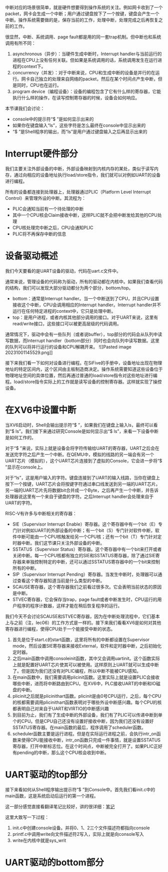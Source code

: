 中断对应的场景很简单，就是硬件想要得到操作系统的关注。例如网卡收到了一个packet，网卡会生成一个中断；用户通过键盘按下了一个按键，键盘会产生一个中断。操作系统需要做的是，保存当前的工作，处理中断，处理完成之后再恢复之前的工作。

很显然，中断、系统调用、page fault都是用的同一套trap机制。但中断也和系统调用有所不同：
1. asynchronous（异步）：当硬件生成中断时，Interrupt handler与当前运行的进程在CPU上没有任何关联。但如果是系统调用的话，系统调用发生在运行进程的context下。
2. concurrency（并发）：对于中断来说，CPU和生成中断的设备是并行的在运行。网卡自己独立的处理来自网络的packet，然后在某个时间点产生中断，但是同时，CPU也在运行。
3. program device（编程设备）：设备的编程包含了它有什么样的寄存器，它能执行什么样的操作，在读写控制寄存器的时候，设备会如何响应。

本节课我们会讨论：
- console中的提示符“$ ”是如何显示出来的
- 如果你在键盘输入“ls”，这些字符是怎么最终在console中显示出来的
- “$ ”是Shell程序的输出，而“ls”是用户通过键盘输入之后再显示出来的

# Interrupt硬件部分
我们主要关注外部设备的中断，外部设备映射到内核内存的某处，类似于读写内存，通过向相应的设备地址执行load/store指令，我们就可以对例如UART的设备进行编程。

所有的设备都连接到处理器上，处理器通过PLIC（Platform Level Interrupt Control）来管理外设的中断。其流程为：
- PLIC会通知当前有一个待处理的中断
- 其中一个CPU核会Claim接收中断，这样PLIC就不会把中断发给其他的CPU处理
- CPU核处理完中断之后，CPU会通知PLIC
- PLIC将不再保存中断的信息

# 设备驱动概述
我们今天要看的是UART设备的驱动，代码在uart.c文件中。

通常来说，管理设备的代码称为驱动，所有的驱动都在内核中。如果我们查看代码的结构，我们可以发现大部分驱动都分为两个部分，bottom/top。
- bottom：通常是Interrupt handler。当一个中断送到了CPU，并且CPU设置接收这个中断，CPU会调用相应的Interrupt handler。Interrupt handler并不运行在任何特定进程的context中，它只是处理中断。
- top：是用户进程，或者内核其他部分调用的接口。对于UART来说，这里有read/write接口，这些接口可以被更高层级的代码调用。

通常情况下，驱动中会有一些队列（或者说buffer），top部分的代码会从队列中读写数据，而Interrupt handler（bottom部分）同时也会向队列中读写数据。这里的队列可以将并行运行的设备和CPU解耦开来。
![[Pasted image 20231001145529.png]]

接下来我们看一下如何对设备进行编程。在SiFive的手册中，设备地址出现在物理地址的特定区间内，这个区间由主板制造商决定。操作系统需要知道这些设备位于物理地址空间的具体位置，然后再通过普通的load/store指令对这些地址进行编程。load/store指令实际上的工作就是读写设备的控制寄存器。这样就实现了操控设备。

# 在XV6中设置中断
当XV6启动时，Shell会输出提示符“$ ”，如果我们在键盘上输入ls，最终可以看到“$ ls”。我们接下来通过研究Console是如何显示出“$ ls”，来看一下设备中断是如何工作的。

对于“$ ”来说，实际上就是设备会将字符传输给UART的寄存器，UART之后会在发送完字符之后产生一个中断。在QEMU中，模拟的线路的另一端会有另一个UART芯片（模拟的），这个UART芯片连接到了虚拟的Console，它会进一步将“$ ”显示在console上。

对于“ls”，这是用户输入的字符。键盘连接到了UART的输入线路，当你在键盘上按下一个按键，UART芯片会将按键字符通过串口线发送到另一端的UART芯片。另一端的UART芯片先将数据bit合并成一个Byte，之后再产生一个中断，并告诉处理器说这里有一个来自于键盘的字符。之后Interrupt handler会处理来自于UART的字符。

RISC-V有许多与中断相关的寄存器：
- SIE（Supervisor Interrupt Enable）寄存器。这个寄存器中有一个bit（E）专门针对例如UART的外部设备的中断；有一个bit（S）专门针对软件中断，软件中断可能由一个CPU核触发给另一个CPU核；还有一个bit（T）专门针对定时器中断。我们这节课只关注外部设备的中断。
- SSTATUS（Supervisor Status）寄存器。这个寄存器中有一个bit来打开或者关闭中断。每一个CPU核都有独立的SIE和SSTATUS寄存器，除了通过SIE寄存器来单独控制特定的中断，还可以通过SSTATUS寄存器中的一个bit来控制所有的中断。
- SIP（Supervisor Interrupt Pending）寄存器。当发生中断时，处理器可以通过查看这个寄存器知道当前是什么类型的中断。
- SCAUSE寄存器，这个寄存器我们之前看过很多次。它会表明当前状态的原因是中断。
- STVEC寄存器，它会保存当trap，page fault或者中断发生时，CPU运行的用户程序的程序计数器，这样才能在稍后恢复程序的运行。

我们今天不会讨论SCAUSE和STVEC寄存器，因为在中断处理流程中，它们基本上与之前（注，lec06）的工作方式是一样的。接下来我们看看XV6是如何对其他寄存器进行编程，使得CPU处于一个能接受中断的状态。

1. 首先是位于start.c的start函数，这里将所有的中断都设置在Supervisor mode，然后设置SIE寄存器来接收External，软件和定时器中断，之后初始化定时器。
2. 之后main函数中调用consoleinit函数，其中又会调用uartinit。这个函数实际上就是配置好UART芯片使其可以被使用。这样原则上UART就可以生成中断了。但是因为我们还没有对PLIC编程，所以中断不能被CPU感知。
3. 在main函数中，我们需要调用plicinit函数。这里实际上就是设置PLIC会接收哪些中断，进而将中断路由到CPU。在XV6中，PLC接收UART的中断和IO磁盘的中断。
4. plicinit之后就是plicinithart函数。plicinit是由0号CPU运行，之后，每个CPU的核都需要调用plicinithart函数表明对于哪些外设中断感兴趣。每个CPU的核都表明自己对来自于UART和VIRTIO的中断感兴趣
5. 到目前为止，我们有了生成中断的外部设备，我们有了PLIC可以传递中断到单个的CPU。但是CPU自己还没有设置好接收中断，因为我们还没有设置好SSTATUS寄存器。在main函数的最后，程序调用了scheduler函数。
6. scheduler函数主要是运行进程。但是在实际运行进程之前，会执行intr_on函数来使得CPU能接收中断，intr_on函数只完成一件事情，就是设置SSTATUS寄存器，打开中断标志位。在这个时间点，中断被完全打开了。如果PLIC正好有pending的中断，那么这个CPU核会收到中断。

# UART驱动的top部分
接下来看如何从Shell程序输出提示符“$ ”到Console中。首先我们看init.c中的main函数，这是系统启动后运行的第一个进程。

这一部分感觉直接看翻译笔记比较好，讲的很详细：[笔记](https://mit-public-courses-cn-translatio.gitbook.io/mit6-s081/lec09-interrupts/9.5-uart-driver-top)

这里大致写一下过程：
1. init.c中创建console设备。并将0、1、2三个文件描述符都指向console
2. printf.c中调用write向文件描述符2写入，实际上就是向console写入
3. write在内核中就是sys_writ

# UART驱动的bottom部分






